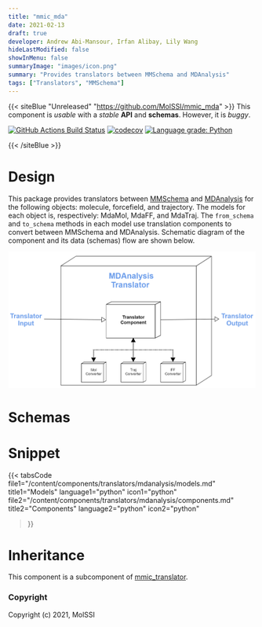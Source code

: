 ```yaml
---
title: "mmic_mda"
date: 2021-02-13
draft: true
developer: Andrew Abi-Mansour, Irfan Alibay, Lily Wang
hideLastModified: false
showInMenu: false
summaryImage: "images/icon.png"
summary: "Provides translators between MMSchema and MDAnalysis"
tags: ["Translators", "MMSchema"]
---
```



{{< siteBlue "Unreleased" "https://github.com/MolSSI/mmic_mda" >}}
This component is *usable* with a *stable* **API** and **schemas**. However, it is *buggy*.

[//]: # (Badges)
[![GitHub Actions Build Status](https://github.com/MolSSI/mmic_mda/workflows/CI/badge.svg)](https://github.com/MolSSI/mmic_mda/actions?query=workflow%3ACI)
[![codecov](https://codecov.io/gh/MolSSI/mmic_mda/branch/master/graph/badge.svg)](https://codecov.io/gh/MolSSI/mmic_mda/branch/master)
[![Language grade: Python](https://img.shields.io/lgtm/grade/python/g/MolSSI/mmic_mda.svg?logo=lgtm&logoWidth=18)](https://lgtm.com/projects/g/MolSSI/mmic_mda/context:python)

{{< /siteBlue >}}

# Design
This package provides translators between [MMSchema](/mmschema) and [MDAnalysis](https://github.com/MDAnalysis/mdanalysis) for the following objects: molecule, forcefield, and trajectory. The models for each object is, respectively: MdaMol, MdaFF, and MdaTraj. 
The `from_schema` and `to_schema` methods in each model use translation components to convert between MMSchema and MDAnalysis. Schematic diagram of the component and its data (schemas) flow are shown below.

<img src="https://github.com/MolSSI/mmic_mda/raw/main/mmic_mda/data/imgs/component.png">

# Schemas

# Snippet
{{< tabsCode
    file1="/content/components/translators/mdanalysis/models.md" title1="Models" language1="python" icon1="python"
    file2="/content/components/translators/mdanalysis/components.md" title2="Components" language2="python" icon2="python"
>}}

# Inheritance
This component is a subcomponent of [mmic_translator](https://github.com/MolSSI/mmic_translator).

### Copyright
Copyright (c) 2021, MolSSI
